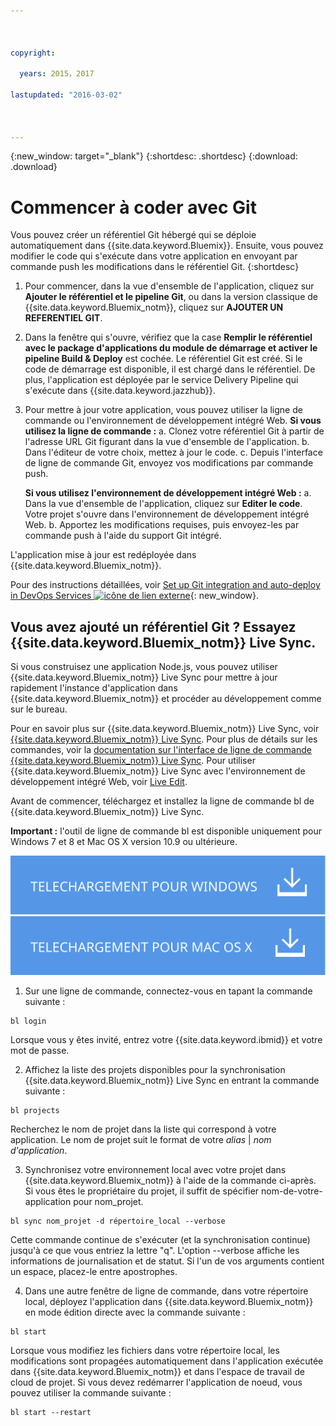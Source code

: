 ```yaml
---



copyright:

  years: 2015，2017

lastupdated: "2016-03-02"



---
```


{:new_window: target="_blank"}
{:shortdesc: .shortdesc}
{:download: .download}

# Commencer à coder avec Git

Vous pouvez créer un référentiel Git hébergé qui se déploie automatiquement dans {{site.data.keyword.Bluemix}}. Ensuite, vous pouvez modifier le code qui s'exécute dans votre application en envoyant par commande push les modifications dans le référentiel Git.
{:shortdesc}

1. Pour commencer, dans la vue d'ensemble de l'application, cliquez sur **Ajouter le référentiel et le pipeline Git**, ou dans la version classique de {{site.data.keyword.Bluemix_notm}}, cliquez sur **AJOUTER UN REFERENTIEL GIT**.
2. Dans la fenêtre qui s'ouvre, vérifiez que la case **Remplir le référentiel avec le package d'applications du module de démarrage et activer le pipeline Build & Deploy** est cochée. Le référentiel Git est créé. Si le code de démarrage est disponible, il est chargé dans le référentiel. De plus, l'application est déployée par le service Delivery Pipeline qui s'exécute dans {{site.data.keyword.jazzhub}}.
3. Pour mettre à jour votre application, vous pouvez utiliser la ligne de commande ou l'environnement de développement intégré Web.
   **Si vous utilisez la ligne de commande :**
   a. Clonez votre référentiel Git à partir de l'adresse URL Git figurant dans la vue d'ensemble de l'application.
   b. Dans l'éditeur de votre choix, mettez à jour le code.
   c. Depuis l'interface de ligne de commande Git, envoyez vos modifications par commande push.

   **Si vous utilisez l'environnement de développement intégré Web :**
   a. Dans la vue d'ensemble de l'application, cliquez sur **Editer le code**. Votre projet s'ouvre dans l'environnement de développement intégré Web.
   b. Apportez les modifications requises, puis envoyez-les par commande push à l'aide du support Git intégré.

L'application mise à jour est redéployée dans {{site.data.keyword.Bluemix_notm}}.

Pour des instructions détaillées, voir [Set up Git integration and auto-deploy in DevOps Services ![icône de lien externe](../icons/launch-glyph.svg)](https://hub.jazz.net/tutorials/jazzeditor/#git_integration_and_autodeployment){: new_window}.

## Vous avez ajouté un référentiel Git ? Essayez {{site.data.keyword.Bluemix_notm}} Live Sync.

Si vous construisez une application Node.js, vous pouvez utiliser {{site.data.keyword.Bluemix_notm}} Live Sync pour mettre à jour rapidement l'instance d'application dans {{site.data.keyword.Bluemix_notm}} et procéder au développement comme sur le bureau.

Pour en savoir plus sur {{site.data.keyword.Bluemix_notm}} Live Sync, voir [{{site.data.keyword.Bluemix_notm}} Live Sync](/docs/develop/bluemixlive.html). Pour plus de détails sur les commandes, voir la [documentation sur l'interface de ligne de commande {{site.data.keyword.Bluemix_notm}} Live Sync](/docs/cli/reference/bl/index.html). Pour utiliser {{site.data.keyword.Bluemix_notm}} Live Sync avec l'environnement de développement intégré Web, voir [Live Edit](/docs/develop/bluemixlive.html).

Avant de commencer, téléchargez et installez la ligne de commande bl de {{site.data.keyword.Bluemix_notm}} Live Sync.

**Important :** l'outil de ligne de commande bl est disponible uniquement pour Windows 7 et 8 et Mac OS X version 10.9 ou ultérieure.

<p>
<a class="xref" href="http://livesyncdownload.ng.bluemix.net/downloads/blive_setup.msi" target="_blank" title="(Ouverture dans un nouvel onglet ou une nouvelle fenêtre)"><img class="image" src="images/bl_gs_icons_windows_b.svg" alt="Bouton de téléchargement de la ligne de commande bl Windows" /> </a> <a class="xref" href="http://livesyncdownload.ng.bluemix.net/downloads/BluemixLive.pkg" target="_blank" title="(Ouverture dans un nouvel onglet ou une nouvelle fenêtre)"><img class="image" src="images/bl_gs_icons_mac-osx_b.svg" alt="Bouton de téléchargement de la ligne de commande bl Mac" /> </a>
</p>

1. Sur une ligne de commande, connectez-vous en tapant la commande suivante :
```
bl login
```
Lorsque vous y êtes invité, entrez votre {{site.data.keyword.ibmid}} et votre mot de passe.

2. Affichez la liste des projets disponibles pour la synchronisation {{site.data.keyword.Bluemix_notm}} Live Sync en entrant la commande suivante :
```
bl projects
```
Recherchez le nom de projet dans la liste qui correspond à votre application. Le nom de projet suit le format de votre *alias* | *nom d'application*.

3. Synchronisez votre environnement local avec votre projet dans {{site.data.keyword.Bluemix_notm}} à l'aide de la commande ci-après. Si vous êtes le propriétaire du projet, il suffit de spécifier nom-de-votre-application pour nom_projet.
<!--- this command needs italicized parameters projectName localDirectory and yellow on 'local' -->
```
bl sync nom_projet -d répertoire_local --verbose
```
Cette commande continue de s'exécuter (et la synchronisation continue) jusqu'à ce que vous entriez la lettre "q". L'option --verbose affiche les informations de journalisation et de statut. Si l'un de vos arguments contient un espace, placez-le entre apostrophes.

4. Dans une autre fenêtre de ligne de commande, dans votre répertoire local, déployez l'application dans {{site.data.keyword.Bluemix_notm}} en mode édition directe avec la commande suivante :
```
bl start
```

Lorsque vous modifiez les fichiers dans votre répertoire local, les modifications sont propagées automatiquement dans l'application exécutée dans {{site.data.keyword.Bluemix_notm}} et dans l'espace de travail de cloud de projet. Si vous devez redémarrer l'application de noeud, vous pouvez utiliser la commande suivante :
```
bl start --restart
```

